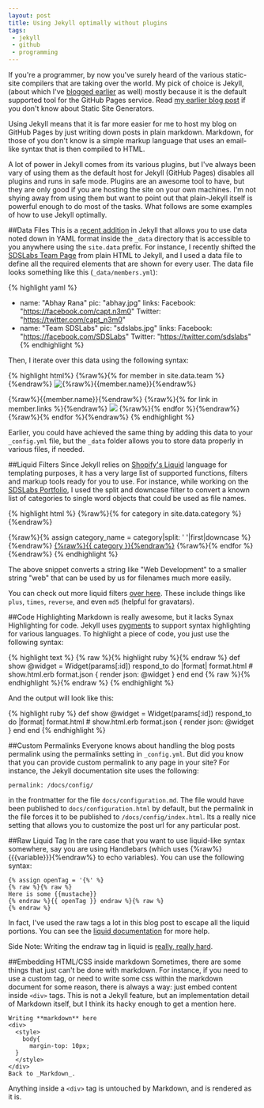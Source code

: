 ```yaml
---
layout: post
title: Using Jekyll optimally without plugins
tags: 
 - jekyll 
 - github
 - programming
---
```


If you're a programmer, by now you've surely heard of the various static-site
compilers that are taking over the world. My pick of choice is Jekyll, (about
which I've [blogged earlier](/blog/2011/09/19/jekyll/) as well) mostly because
it is the default supported tool for the GitHub Pages service. Read [my earlier
blog post](/blog/2011/09/19/jekyll/) if you don't know about Static Site Generators.

Using Jekyll means that it is far more easier for me to host my blog on GitHub
Pages by just writing down posts in plain markdown. Markdown, for those of you
don't know is a simple markup language that uses an email-like syntax that is
then compiled to HTML. 

A lot of power in Jekyll comes from its various plugins, but I've always been
vary of using them as the default host for Jekyll (GitHub Pages) disables
all plugins and runs in safe mode. Plugins are an awesome tool to have, but they
are only good if you are hosting the site on your own machines. I'm not shying
away from using them but want to point out that plain-Jekyll itself is powerful
enough to do most of the tasks. What follows are some examples of how to use
Jekyll optimally.

##Data Files
This is a [recent addition][data-files] in Jekyll that allows you to use
data noted down in YAML format inside the `_data` directory that is accessible
to you anywhere using the `site.data` prefix. For instance, I recently shifted
the [SDSLabs Team Page][team] from plain HTML to Jekyll, and I used a data file
to define all the required elements that are shown for every user. The data file
looks something like this (`_data/members.yml`):

{% highlight yaml %}
- name: "Abhay Rana"
  pic: "abhay.jpg"
  links:
    Facebook: "https://facebook.com/capt.n3m0"
    Twitter: "https://twitter.com/capt_n3m0"
- name: "Team SDSLabs"
  pic: "sdslabs.jpg"
  links:
    Facebook: "https://facebook.com/SDSLabs"
    Twitter: "https://twitter.com/sdslabs"
{% endhighlight %}

Then, I iterate over this data using the following syntax:

{% highlight html%}
{%raw%}{% for member in site.data.team %}{%endraw%}
<img src="pics/{%raw%}{{member.pic}}{%endraw%}" alt="{%raw%}{{member.name}}{%endraw%}">
<div class="img-bar">
  <span class="img-title">{%raw%}{{member.name}}{%endraw%}</span>
  <span class="img-icons">
    {%raw%}{% for link in member.links %}{%endraw%}
    <!-- link[0] holds the hash key = facebook/twitter -->
    <a href="{%raw%}{{link[1]}}{%endraw%}"><img src="assets/{%raw%}{{link[0]|downcase}}{%endraw%}.png"></a>
    <!-- link[1] holds the hash value-->
    {%raw%}{% endfor %}{%endraw%}
  </span>
</div>
{%raw%}{% endfor %}{%endraw%}
{% endhighlight %}

Earlier, you could have achieved the same thing by adding this data to your
`_config.yml` file, but the `_data` folder allows you to store data properly
in various files, if needed.

##Liquid Filters
Since Jekyll relies on [Shopify's Liquid][liquid] language for templating
purposes, it has a very large list of supported functions, filters and markup
tools ready for you to use. For instance, while working on the
[SDSLabs Portfolio][portfolio], I used the split and downcase filter to convert
a known list of categories to single word objects that could be used as file
names.

{% highlight html %}
{%raw%}{% for category in site.data.category %}{%endraw%}
  <!-- category is something like "Web Development"-->
  {%raw%}{% assign category_name = category|split: ' '|first|downcase %}{%endraw%}
  <a href="/category/{%raw%}{{category_name}}{%endraw%}.html">{%raw%}{{ category }}{%endraw%}</a>
{%raw%}{% endfor %}{%endraw%}
{% endhighlight %}

The above snippet converts a string like "Web Development" to a smaller string
"web" that can be used by us for filenames much more easily.

You can check out more liquid filters [over here][liquid-filters]. These include
things like `plus`, `times`, `reverse`, and even `md5` (helpful for gravatars).

##Code Highlighting
Markdown is really awesome, but it lacks Synax Highlighting for code. Jekyll
uses [pygments][pygments] to support syntax highlighting for various languages.
To highlight a piece of code, you just use the following syntax:

{% highlight text %}
{% raw %}{% highlight ruby %}{% endraw %}
def show
  @widget = Widget(params[:id])
  respond_to do |format|
    format.html # show.html.erb
    format.json { render json: @widget }
  end
end
{% raw %}{% endhighlight %}{% endraw %}
{% endhighlight %}

And the output will look like this:

{% highlight ruby %}
def show
  @widget = Widget(params[:id])
  respond_to do |format|
    format.html # show.html.erb
    format.json { render json: @widget }
  end
end
{% endhighlight %}

##Custom Permalinks
Everyone knows about handling the blog posts permalink using the permalinks
setting in `_config.yml`. But did you know that you can provide custom
permalink to any page in your site? For instance, the Jekyll documentation site
uses the following:

    permalink: /docs/config/

in the frontmatter for the file `docs/configuration.md`. The file would have
been published to `docs/configuration.html` by default, but the permalink in the
file forces it to be published to `/docs/config/index.html`. Its a really nice
setting that allows you to customize the post url for any particular post.

##Raw Liquid Tag
In the rare case that you want to use liquid-like syntax somewhere, say you are
using Handlebars (which uses {%raw%}{{{variable}}}{%endraw%} to echo variables).
You can use the following syntax:
	
	{% assign openTag = '{%' %}
	{% raw %}{% raw %}
	Here is some {{mustache}}
	{% endraw %}{{ openTag }} endraw %}{% raw %}
	{% endraw %}

In fact, I've used the raw tags a lot in this blog post to escape all the liquid
portions. You can see the [liquid documentation][ld] for more help. 

Side Note: Writing the endraw tag in liquid is [really, really hard][endraw].

##Embedding HTML/CSS inside markdown
Sometimes, there are some things that just can't be done with markdown. For
instance, if you need to use a custom tag, or need to write some css within the
markdown document for some reason, there is always a way: just embed content
inside `<div>` tags. This is not a Jekyll feature, but an implementation detail
of Markdown itself, but I think its hacky enough to get a mention here.

    Writing **markdown** here
    <div>
      <style>
        body{
          margin-top: 10px;
      }
      </style>
    </div>
    Back to _Markdown_.

Anything inside a `<div>` tag is untouched by Markdown, and is rendered as it is.

[liquid]: http://liquidmarkup.org/ "Liquid Markup Language"
[ld]: https://github.com/Shopify/liquid/wiki/Liquid-for-Designers
[endraw]: http://blog.slaks.net/2013-06-10/jekyll-endraw-in-code/
[pygments]: http://pygments.org/
[data-files]: http://jekyllrb.com/docs/datafiles/
[team]: http://team.sdslabs.co/
[portfolio]: http://sdslabs.co/
[liquid-filters]: docs.shopify.com/themes/liquid-basics/output